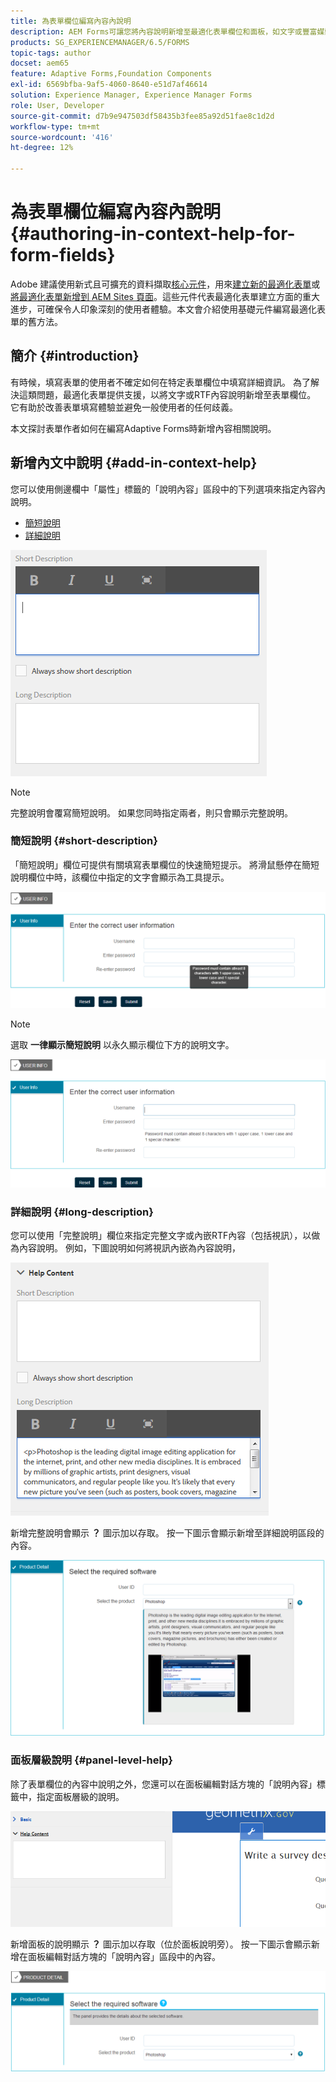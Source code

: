 ```yaml
---
title: 為表單欄位編寫內容內說明
description: AEM Forms可讓您將內容說明新增至最適化表單欄位和面板，如文字或豐富媒體（包括影片）。
products: SG_EXPERIENCEMANAGER/6.5/FORMS
topic-tags: author
docset: aem65
feature: Adaptive Forms,Foundation Components
exl-id: 6569bfba-9af5-4060-8640-e51d7af46614
solution: Experience Manager, Experience Manager Forms
role: User, Developer
source-git-commit: d7b9e947503df58435b3fee85a92d51fae8c1d2d
workflow-type: tm+mt
source-wordcount: '416'
ht-degree: 12%

---
```


# 為表單欄位編寫內容內說明{#authoring-in-context-help-for-form-fields}

<span class="preview">Adobe 建議使用新式且可擴充的資料擷取[核心元件](https://experienceleague.adobe.com/docs/experience-manager-core-components/using/adaptive-forms/introduction.html)，用來[建立新的最適化表單](/help/forms/using/create-an-adaptive-form-core-components.md)或[將最適化表單新增到 AEM Sites 頁面](/help/forms/using/create-or-add-an-adaptive-form-to-aem-sites-page.md)。這些元件代表最適化表單建立方面的重大進步，可確保令人印象深刻的使用者體驗。本文會介紹使用基礎元件編寫最適化表單的舊方法。</span>

## 簡介 {#introduction}

有時候，填寫表單的使用者不確定如何在特定表單欄位中填寫詳細資訊。 為了解決這類問題，最適化表單提供支援，以將文字或RTF內容說明新增至表單欄位。 它有助於改善表單填寫體驗並避免一般使用者的任何歧義。

本文探討表單作者如何在編寫Adaptive Forms時新增內容相關說明。

## 新增內文中說明 {#add-in-context-help}

您可以使用側邊欄中「屬性」標籤的「說明內容」區段中的下列選項來指定內容內說明。

* [簡短說明](../../forms/using/authoring-in-field-help.md#p-short-description-p)
* [詳細說明](../../forms/using/authoring-in-field-help.md#p-long-description-p)

![表單欄位的內容中說明](assets/descriptions.png)

>[!NOTE]
>
>完整說明會覆寫簡短說明。 如果您同時指定兩者，則只會顯示完整說明。

### 簡短說明 {#short-description}

「簡短說明」欄位可提供有關填寫表單欄位的快速簡短提示。 將滑鼠懸停在簡短說明欄位中時，該欄位中指定的文字會顯示為工具提示。

![為表單欄位新增內容內說明的簡短說明](assets/tooltip.png)

>[!NOTE]
>
>選取 **一律顯示簡短說明** 以永久顯示欄位下方的說明文字。

![欄位下方的永久簡短內容說明](assets/short1.png)

### 詳細說明 {#long-description}

您可以使用「完整說明」欄位來指定完整文字或內嵌RTF內容（包括視訊），以做為內容說明。 例如，下圖說明如何將視訊內嵌為內容說明，

![新增多媒體作為表單欄位的內容內說明](assets/long-descriptions.png)

新增完整說明會顯示 **？** 圖示加以存取。 按一下圖示會顯示新增至詳細說明區段的內容。

![多媒體內容說明範例](assets/photoshop.png)

### 面板層級說明 {#panel-level-help}

除了表單欄位的內容中說明之外，您還可以在面板編輯對話方塊的「說明內容」標籤中，指定面板層級的說明。

![新增表單面板的內容內說明](assets/panel-level-help.png)

新增面板的說明顯示 **？** 圖示加以存取（位於面板說明旁）。 按一下圖示會顯示新增在面板編輯對話方塊的「說明內容」區段中的內容。

![表單面板層級的內容中說明範例](assets/photoshop-1.png)
